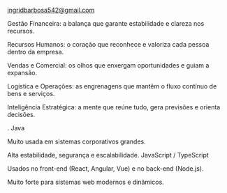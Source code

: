
ingridbarbosa542@gmail.com 

Gestão Financeira: a balança que garante estabilidade e clareza nos recursos.

Recursos Humanos: o coração que reconhece e valoriza cada pessoa dentro da empresa.

Vendas e Comercial: os olhos que enxergam oportunidades e guiam a expansão.

Logística e Operações: as engrenagens que mantêm o fluxo contínuo de bens e serviços.

Inteligência Estratégica: a mente que reúne tudo, gera previsões e orienta decisões.

. Java

Muito usada em sistemas corporativos grandes.

Alta estabilidade, segurança e escalabilidade.
JavaScript / TypeScript

Usados no front-end (React, Angular, Vue) e no back-end (Node.js).

Muito forte para sistemas web modernos e dinâmicos.
